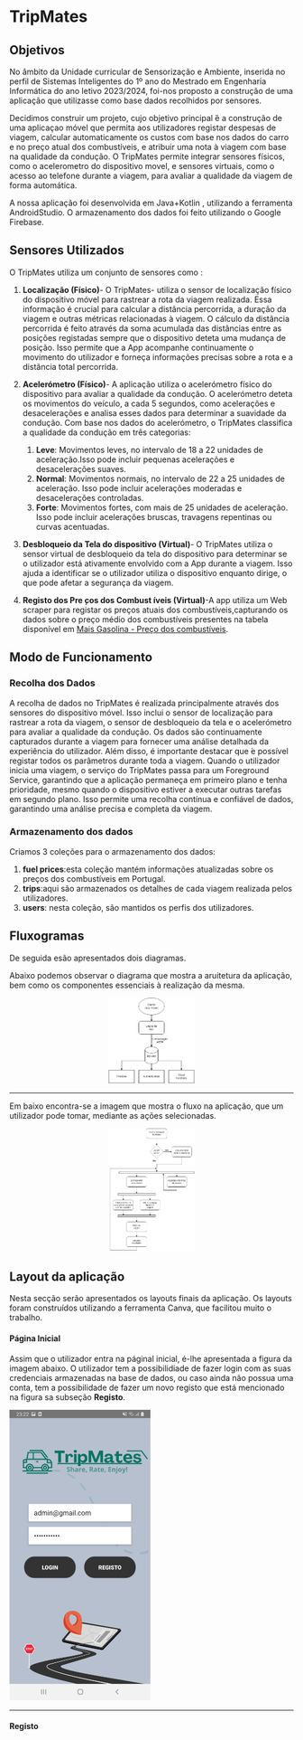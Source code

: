 # TripMates
## Objetivos
No âmbito da Unidade curricular de Sensorização e Ambiente, inserida no perfil de Sistemas Inteligentes do 1º ano do Mestrado em Engenharia Informática do ano letivo 2023/2024, foi-nos proposto a construção de uma aplicação que utilizasse como base dados recolhidos por sensores.
<p></p>
Decidimos construir um projeto, cujo objetivo principal ́é a construção de uma aplicaçao móvel que permita
aos utilizadores registar despesas de viagem, calcular automaticamente os custos
com base nos dados do carro e no preço atual dos combustíveis, e atribuir uma
nota à viagem com base na qualidade da condução. O TripMates permite
integrar sensores físicos, como o acelerometro do dispositivo movel, e sensores
virtuais, como o acesso ao telefone durante a viagem, para avaliar a qualidade
da viagem de forma automática.

A nossa aplicação foi desenvolvida em Java+Kotlin , utilizando a ferramenta AndroidStudio. O armazenamento dos dados foi feito utilizando o Google Firebase.

## Sensores Utilizados

O TripMates utiliza um conjunto de sensores como :
  1. **Localização (Físico)**- O TripMates- utiliza o sensor de localização físico do dispositivo móvel para rastrear a rota da viagem realizada. Essa informação é crucial para calcular a distância percorrida, a duração da viagem e outras métricas relacionadas à viagem. O cálculo da distância percorrida é feito através da soma acumulada das distâncias entre as posições registadas sempre que o dispositivo deteta uma mudança de posição. Isso permite que a App acompanhe continuamente o movimento do utilizador e forneça informações precisas sobre a rota e a distância total percorrida.

  2. **Acelerómetro (Físico)**- A aplicação utiliza o acelerómetro físico do dispositivo para avaliar a qualidade
da condução. O acelerómetro deteta os movimentos do veículo, a cada 5 segundos, como acelerações e desacelerações e analisa esses dados para determinar a
suavidade da condução. Com base nos dados do acelerómetro, o TripMates classifica a qualidade da condução em três categorias:
     1. **Leve**: Movimentos leves, no intervalo de 18 a 22 unidades de aceleração.Isso pode incluir pequenas acelerações e desacelerações suaves.
     2. **Normal**: Movimentos normais, no intervalo de 22 a 25 unidades de aceleração. Isso pode incluir acelerações moderadas e desacelerações controladas.
     3. **Forte**: Movimentos fortes, com mais de 25 unidades de aceleração. Isso pode incluir acelerações bruscas, travagens repentinas ou curvas acentuadas.
      
  3. **Desbloqueio da Tela do dispositivo (Virtual)**- O TripMates utiliza o sensor virtual de desbloqueio da tela do dispositivo para determinar se o utilizador está ativamente envolvido com a App durante a viagem. Isso ajuda a identificar se o utilizador utiliza o dispositivo enquanto dirige, o que pode afetar a segurança da viagem.
  4. **Registo dos Pre ̧cos dos Combust ́ıveis (Virtual)**-A app utiliza um Web scraper para registar os preços atuais dos combustíveis,capturando os dados sobre o preço médio dos combustíveis presentes na tabela disponível em [Mais Gasolina - Preço dos combustíveis](https://www.maisgasolina.com/).



## Modo de Funcionamento
### Recolha dos Dados
A recolha de dados no TripMates é realizada principalmente através dos sensores do dispositivo móvel. Isso inclui o sensor de localização para rastrear a rota da viagem, o sensor de desbloqueio da tela e o acelerómetro para avaliar
a qualidade da condução. Os dados são continuamente capturados durante a
viagem para fornecer uma análise detalhada da experiência do utilizador.
Além disso, é importante destacar que  ́e possível registar todos os parâmetros
durante toda a viagem. Quando o utilizador inicia uma viagem, o serviço do
TripMates passa para um Foreground Service, garantindo que a aplicação permaneça em primeiro plano e tenha prioridade, mesmo quando o dispositivo
estiver a executar outras tarefas em segundo plano. Isso permite uma recolha
contínua e confiável de dados, garantindo uma análise precisa e completa da
viagem.

### Armazenamento dos dados

Criamos 3 coleções para o armazenamento dos dados:
  1. **fuel prices**:esta coleção mantém informações atualizadas sobre os preços
dos combustíveis em Portugal.
  2. **trips**:aqui são armazenados os detalhes de cada viagem realizada pelos utilizadores. 
  3. **users**: nesta coleção, são mantidos os perfis dos utilizadores.


## Fluxogramas

De seguida esão apresentados dois diagramas. 
<p>Abaixo podemos observar o diagrama que mostra a aruitetura da aplicação, bem como os componentes essenciais à realização da mesma. </p>

<p align="center">
  <img src="https://github.com/jbtescudeiro16/TripMates/blob/main/pics/arquitetura.drawio.png" alt="Arquitetura TripMates" width="30%"> 
</p>

*** 

<p>Em baixo encontra-se a imagem que mostra o fluxo na aplicação, que um utilizador pode tomar, mediante as ações selecionadas.</p>
<p align="center">
<img src="https://github.com/jbtescudeiro16/TripMates/blob/main/pics/utilizacao_TripMates.drawio.png" alt="Utilizacao TripMates" width="30%">
</p>

## Layout da aplicação
Nesta secção serão apresentados os layouts finais da aplicação. Os layouts foram construídos utilizando a ferramenta Canva, que facilitou muito o trabalho.

#### Página Inicial
Assim que o utilizador entra na páginal inicial, é-lhe apresentada a figura da imagem abaixo. O utilizador tem a possibilidiade de fazer login com as suas credenciais armazenadas na base de dados, ou caso ainda não possua uma conta, tem a possibilidade de fazer um novo registo que está mencionado na figura sa subseção **Registo**.

<img src="https://github.com/jbtescudeiro16/TripMates/blob/main/pics/FirstPage.jpg" alt="Página Inicial do TripMates" width="250">

***
#### Registo
